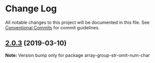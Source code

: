 # Change Log

All notable changes to this project will be documented in this file.
See [Conventional Commits](https://conventionalcommits.org) for commit guidelines.

## [2.0.3](https://gitlab.com/codsen/codsen/compare/array-group-str-omit-num-char@2.0.1...array-group-str-omit-num-char@2.0.3) (2019-03-10)

**Note:** Version bump only for package array-group-str-omit-num-char
